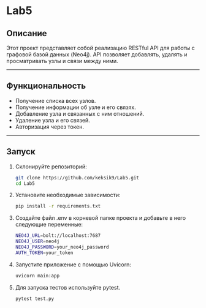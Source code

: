 # Lab5
## Описание
Этот проект представляет собой реализацию RESTful API для работы с графовой базой данных (Neo4j). API позволяет добавлять, удалять и просматривать узлы и связи между ними.

---

## Функциональность
* Получение списка всех узлов.
* Получение информации об узле и его связях.
* Добавление узла и связанных с ним отношений.
* Удаление узла и его связей.
* Авторизация через токен.

---

## Запуск
1. Склонируйте репозиторий:
    ```bash
    git clone https://github.com/keksik9/Lab5.git
    cd Lab5
    ```


2. Установите необходимые зависимости:
    ```bash
    pip install -r requirements.txt
    ```


3. Создайте файл .env в корневой папке проекта и добавьте в него следующие переменные:
    ```bash
    NEO4J_URL=bolt://localhost:7687
    NEO4J_USER=neo4j
    NEO4J_PASSWORD=your_neo4j_password
    AUTH_TOKEN=your_token
    ```

4. Запустите приложение с помощью Uvicorn:
    ```bash
    uvicorn main:app
    ```
   
5. Для запуска тестов используйте pytest.

    ```bash
    pytest test.py
    ```